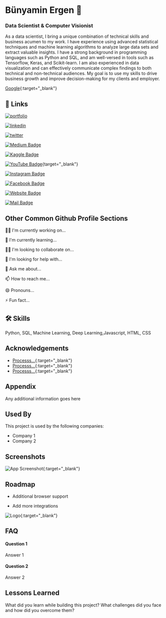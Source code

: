 
# Bünyamin Ergen 👋 
### Data Scientist & Computer Visionist

As a data scientist, I bring a unique combination of technical skills and business acumen to my work. I have experience using advanced statistical techniques and machine learning algorithms to analyze large data sets and extract valuable insights. I have a strong background in programming languages such as Python and SQL, and am well-versed in tools such as Tensorflow, Keras, and Scikit-learn. I am also experienced in data visualization and can effectively communicate complex findings to both technical and non-technical audiences. My goal is to use my skills to drive business growth and improve decision-making for my clients and employer.

[Google](https://www.google.com/){:target="_blank"}

## 🔗 Links
[![portfolio](https://img.shields.io/badge/my_portfolio-000?style=for-the-badge&logo=ko-fi&logoColor=white)](https://bunyaminergen.github.io/)

[![linkedin](https://img.shields.io/badge/linkedin-0A66C2?style=for-the-badge&logo=linkedin&logoColor=white)](https://www.linkedin.com/in/bunyaminergen/)

[![twitter](https://img.shields.io/badge/twitter-1DA1F2?style=for-the-badge&logo=twitter&logoColor=white)](https://twitter.com/bunyaminnergen)

[![Medium Badge](https://img.shields.io/badge/-Medium-black?style=flat-square&logo=medium&logoColor=white&link=medium-link&style=for-the-badge)](https://medium.com/@bunyaminergen)


[![Kaggle Badge](https://img.shields.io/badge/-Kaggle-blue?style=flat-square&logo=kaggle&logoColor=white&link=kaggle-link&style=for-the-badge&logoWidth=50&logoHeight=30)](https://www.kaggle.com/bunyaminergen)

[![YouTube Badge](https://img.shields.io/badge/-YouTube-red?style=flat-square&logo=youtube&logoColor=white&link=youtube-link&style=for-the-badge&logoWidth=30)](https://www.youtube.com/bunyaminergen){target="_blank"}

[![Instagram Badge](https://img.shields.io/badge/-Instagram-C13584?style=flat-square&logo=instagram&logoColor=white&link=instagram-link&style=for-the-badge&logoWidth=30&logoHeight=30)](https://www.instagram.com/bunyaminergen)

[![Facebook Badge](https://img.shields.io/badge/-Facebook-blue?style=flat-square&logo=facebook&logoColor=white&link=facebook-link&style=for-the-badge&logoWidth=30&logoHeight=30)](https://www.facebook.com/bunyaminnergen)

[![Website Badge](https://img.shields.io/badge/-Website-green?style=flat-square&logo=google-chrome&logoColor=white&link=website-link&style=for-the-badge)](https://bunyaminergen.com/)

[![Mail Badge](https://img.shields.io/badge/-Mail-0078D4?style=flat-square&logo=microsoft-outlook&logoColor=white&link=mailto:mail-address&style=for-the-badge)](mailto:info@bunyaminergen.com)

## Other Common Github Profile Sections
👩‍💻 I'm currently working on...

🧠 I'm currently learning...

👯‍♀️ I'm looking to collaborate on...

🤔 I'm looking for help with...

💬 Ask me about...

📫 How to reach me...

😄 Pronouns...

⚡️ Fun fact...


## 🛠 Skills
Python, SQL, Machine Learning, Deep Learning,Javascript, HTML, CSS
## Acknowledgements

 - [Processs...](https://bunyaminergen.github.io/){:target="_blank"}
 - [Processs...](https://bunyaminergen.github.io/){:target="_blank"}
 - [Processs...](https://bunyaminergen.github.io/){:target="_blank"}

## Appendix

Any additional information goes here


## Used By

This project is used by the following companies:

- Company 1
- Company 2


## Screenshots

![App Screenshot](https://via.placeholder.com/468x300?text=App+Screenshot+Here){:target="_blank"}


## Roadmap

- Additional browser support

- Add more integrations


![Logo](https://dev-to-uploads.s3.amazonaws.com/uploads/articles/th5xamgrr6se0x5ro4g6.png){:target="_blank"}


## FAQ

#### Question 1

Answer 1

#### Question 2

Answer 2


## Lessons Learned

What did you learn while building this project? What challenges did you face and how did you overcome them?

